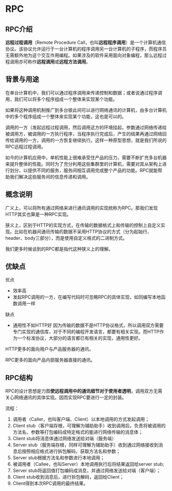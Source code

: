 # RPC

## RPC介绍

**远程过程调用**（Remote Procedure Call，也叫**远程程序调用**）是一个计算机通信协议。该协议允许运行于一台计算机的程序调用另一台计算机的子程序，而程序员无需额外地为这个交互作用编程。如果涉及的软件采用面向对象编程，那么远程过程调用亦可称作**远程调用**或**远程方法调用**。

## 背景与用途

在单台计算机中，我们可以通过程序调用来传递控制和数据；或者说通过程序调用，我们可以将多个程序组成一个整体来实现某个功能。

如果将这种调用机制推广到多台彼此间可以进行网络通讯的计算机，由多台计算机中的多个程序组成一个整体来实现某个功能，这也是可以的。

调用的一方（发起远程过程调用，然后调用这方的环境挂起，参数通过网络传递给被调用方，被调用的一方执行程序，当程序执行完成后，产生的结果再通过网络回传给调用的一方，调用的一方恢复继续执行。这样一种原型思想，就是我们所说的RPC远程过程调用。

如今的计算机应用中，单机性能上很难承受住产品的压力，需要不断扩充多台机器来提升整体的性能。同时为了充分利用这些集群里的计算机，需要对其从架构上进行划分，以提供不同的服务，服务间相互调用完成整个产品的功能。RPC就能帮助我们解决这些服务间的信息传递和调用。

## 概念说明

广义上，可以将所有通过网络来进行通讯调用的实现统称为RPC。那我们发现HTTP其实也算是一种RPC实现。

狭义上，区别于HTTP的实现方式，在传输的数据格式上和传输的控制上自定义实现。比如在机器间通讯传输的数据不采用HTTP协议的方式（分为起始行、header、body三部分），而是使用自定义格式的二进制方式。

我们更多时候谈到的RPC都是指代这种狭义上的理解。

## 优缺点

优点

- 效率高
- 发起RPC调用的一方，在编写代码时可忽略RPC的具体实现，如同编写本地函数调用一样

缺点

- 通用性不如HTTP好 因为传输的数据不是HTTP协议格式，所以调用双方需要专门实现的通信库，对于不同的编程开发语言，都要有相关实现。而HTTP作为一个标准协议，大部分的语言都已有相关的实现，通用性更好。

HTTP更多的面向用户与产品服务器的通讯。

RPC更多的面向产品内部服务器直接的通讯。

## RPC结构

RPC的设计思想是力图**使远程调用中的通讯细节对于使用者透明**，调用双方无需关心网络通讯的具体实现。因而实现RPC要进行一定的封装。

流程：

1. 调用者（Caller，也叫客户端、Client）以本地调用的方式发起调用；
2. Client stub（客户端存根，可理解为辅助助手）收到调用后，负责将被调用的方法名、参数等打包编码成特定格式的能进行网络传输的消息体；
3. Client stub将消息体通过网络发送给对端（服务端）
4. Server stub（服务端存根，同样可理解为辅助助手）收到通过网络接收到消息后按照相应格式进行拆包解码，获取方法名和参数；
5. Server stub根据方法名和参数进行本地调用；
6. 被调用者（Callee，也叫Server）本地调用执行后将结果返回给server stub;
7. Server stub将返回值打包编码成消息，并通过网络发送给对端（客户端）；
8. Client stub收到消息后，进行拆包解码，返回给Client；
9. Client得到本次RPC调用的最终结果。

